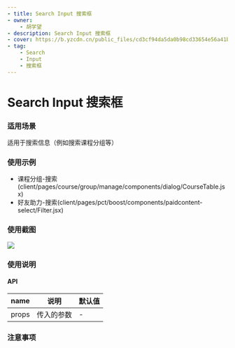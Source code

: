 ```yaml
---
- title: Search Input 搜索框
- owner:
    - 胡学望
- description: Search Input 搜索框
- cover: https://b.yzcdn.cn/public_files/cd3cf94da5da0b98cd33654e56a41b97.png
- tag:
    - Search 
    - Input 
    - 搜索框
---
```


# Search Input 搜索框

### 适用场景
适用于搜索信息（例如搜索课程分组等）

### 使用示例
* 课程分组-搜索(client/pages/course/group/manage/components/dialog/CourseTable.jsx)
* 好友助力-搜索(client/pages/pct/boost/components/paidcontent-select/Filter.jsx)

### 使用截图
![](https://b.yzcdn.cn/public_files/cd3cf94da5da0b98cd33654e56a41b97.png)

### 使用说明
#### API
name | 说明 | 默认值
-|-|-
props | 传入的参数 | -

### 注意事项
